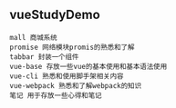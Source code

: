 ## vueStudyDemo

```目录结构
mall 商城系统
promise 网络模块promis的熟悉和了解
tabbar 封装一个组件
vue-base 存放一些vue的基本使用和基本语法使用
vue-cli 熟悉和使用脚手架相关内容
vue-webpack 熟悉和了解webpack的知识
笔记 用于存放一些心得和笔记
```